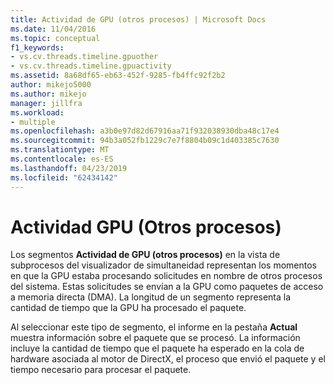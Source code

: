 ```yaml
---
title: Actividad de GPU (otros procesos) | Microsoft Docs
ms.date: 11/04/2016
ms.topic: conceptual
f1_keywords:
- vs.cv.threads.timeline.gpuother
- vs.cv.threads.timeline.gpuactivity
ms.assetid: 8a68df65-eb63-452f-9285-fb4ffc92f2b2
author: mikejo5000
ms.author: mikejo
manager: jillfra
ms.workload:
- multiple
ms.openlocfilehash: a3b0e97d82d67916aa71f932038930dba48c17e4
ms.sourcegitcommit: 94b3a052fb1229c7e7f8804b09c1d403385c7630
ms.translationtype: MT
ms.contentlocale: es-ES
ms.lasthandoff: 04/23/2019
ms.locfileid: "62434142"
---
```

# <a name="gpu-activity-other-processes"></a>Actividad GPU (Otros procesos)
Los segmentos **Actividad de GPU (otros procesos)** en la vista de subprocesos del visualizador de simultaneidad representan los momentos en que la GPU estaba procesando solicitudes en nombre de otros procesos del sistema. Estas solicitudes se envían a la GPU como paquetes de acceso a memoria directa (DMA).  La longitud de un segmento representa la cantidad de tiempo que la GPU ha procesado el paquete.

 Al seleccionar este tipo de segmento, el informe en la pestaña **Actual** muestra información sobre el paquete que se procesó.  La información incluye la cantidad de tiempo que el paquete ha esperado en la cola de hardware asociada al motor de DirectX, el proceso que envió el paquete y el tiempo necesario para procesar el paquete.